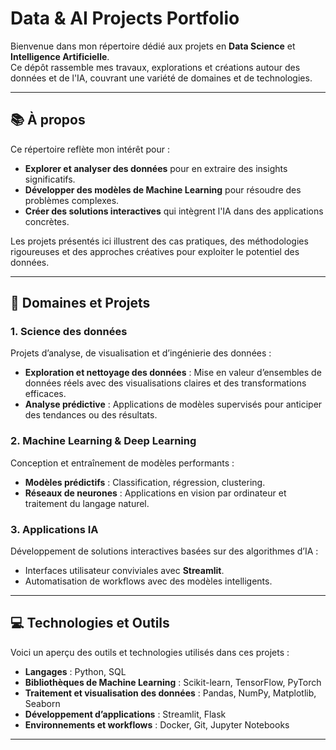 # Data & AI Projects Portfolio

Bienvenue dans mon répertoire dédié aux projets en **Data Science** et **Intelligence Artificielle**.  
Ce dépôt rassemble mes travaux, explorations et créations autour des données et de l'IA, couvrant une variété de domaines et de technologies.

---

## 📚 À propos
Ce répertoire reflète mon intérêt pour :
- **Explorer et analyser des données** pour en extraire des insights significatifs.
- **Développer des modèles de Machine Learning** pour résoudre des problèmes complexes.
- **Créer des solutions interactives** qui intègrent l'IA dans des applications concrètes.

Les projets présentés ici illustrent des cas pratiques, des méthodologies rigoureuses et des approches créatives pour exploiter le potentiel des données.

---

## 🚀 Domaines et Projets
### **1. Science des données**
Projets d’analyse, de visualisation et d’ingénierie des données :
- **Exploration et nettoyage des données** : Mise en valeur d’ensembles de données réels avec des visualisations claires et des transformations efficaces.
- **Analyse prédictive** : Applications de modèles supervisés pour anticiper des tendances ou des résultats.

### **2. Machine Learning & Deep Learning**
Conception et entraînement de modèles performants :
- **Modèles prédictifs** : Classification, régression, clustering.
- **Réseaux de neurones** : Applications en vision par ordinateur et traitement du langage naturel.

### **3. Applications IA**
Développement de solutions interactives basées sur des algorithmes d’IA :
- Interfaces utilisateur conviviales avec **Streamlit**.
- Automatisation de workflows avec des modèles intelligents.

---

## 💻 Technologies et Outils
Voici un aperçu des outils et technologies utilisés dans ces projets :
- **Langages** : Python, SQL
- **Bibliothèques de Machine Learning** : Scikit-learn, TensorFlow, PyTorch
- **Traitement et visualisation des données** : Pandas, NumPy, Matplotlib, Seaborn
- **Développement d’applications** : Streamlit, Flask
- **Environnements et workflows** : Docker, Git, Jupyter Notebooks

---
